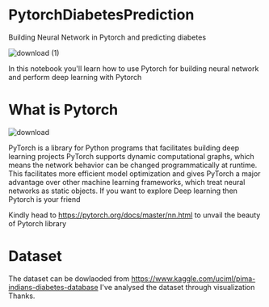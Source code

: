 # PytorchDiabetesPrediction
Building Neural Network in Pytorch and predicting diabetes

![download (1)](https://user-images.githubusercontent.com/66169287/92036925-99d16f80-ed8e-11ea-92f2-e5567a86af6b.jpg)

In this notebook you'll learn how to use Pytorch for building neural network and perform deep learning with Pytorch
# What is Pytorch

![download](https://user-images.githubusercontent.com/66169287/92037541-8d99e200-ed8f-11ea-9f5c-c7d70176032c.png)

PyTorch is a library for Python programs that facilitates building deep learning projects
PyTorch supports dynamic computational graphs, which means the network behavior can be changed programmatically at runtime. This facilitates more efficient model optimization and gives PyTorch a major advantage over other machine learning frameworks, which treat neural networks as static objects.
If you want to explore Deep learning then Pytorch is your friend

Kindly head to https://pytorch.org/docs/master/nn.html to unvail the beauty of Pytorch library

# Dataset

The dataset can be dowlaoded from https://www.kaggle.com/uciml/pima-indians-diabetes-database
I've analysed the dataset through visualization
Thanks.
